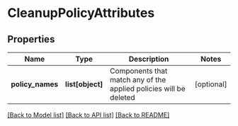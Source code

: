 # CleanupPolicyAttributes

## Properties
Name | Type | Description | Notes
------------ | ------------- | ------------- | -------------
**policy_names** | **list[object]** | Components that match any of the applied policies will be deleted | [optional] 

[[Back to Model list]](../README.md#documentation-for-models) [[Back to API list]](../README.md#documentation-for-api-endpoints) [[Back to README]](../README.md)


